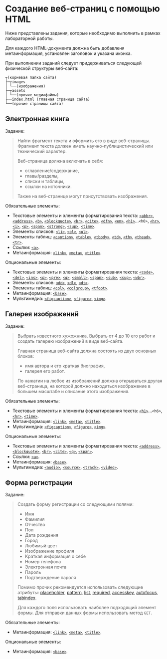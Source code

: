 # Создание веб-страниц с помощью HTML

Ниже представлены задания, которые необходимо выполнить в рамках лабораторной работы.

Для каждого HTML-документа должна быть добавленя метаинформация, установлен заголовок и указана иконка.

При выполнении заданий следует придерживаться следующей физической структуры веб-сайта:

```
┬(корневая папка сайта)
├─┬images
│ └──(изображения)
├─┬assets
│ └──(прочие медиафайлы)
├──index.html (главная страница сайта)
└──(прочие страницы сайта)
```

## Электронная книга

Задание:

> Найти фрагмент текста и оформить его в виде веб-страницы. Фрагмент текста должен иметь научно-публицистический или технический характер.
>
> Веб-страница должна включать в себя:
> - оглавление/содержание,
> - главы/разделы,
> - списки и таблицы,
> - ссылки на источники.
>
> Также на веб-странице могут присутствовать изображения.

Обязательные элементы:
- Текстовые элементы и элементы форматирования текста: [`<abbr>`](http://htmlbook.ru/html/abbr), [`<address>`](http://htmlbook.ru/html/address), [`<b>`](http://htmlbook.ru/html/b), [`<blockquote>`](http://htmlbook.ru/html/blockquote), [`<br>`](http://htmlbook.ru/html/br), [`<cite>`](http://htmlbook.ru/html/cite), [`<dfn>`](http://htmlbook.ru/html/dfn), [`<em>`](http://htmlbook.ru/html/em), [`<h1>`](http://htmlbook.ru/html/h1)...`<h6>`, [`<hr>`](http://htmlbook.ru/html/hr), [`<i>`](http://htmlbook.ru/html/i), [`<p>`](http://htmlbook.ru/html/p),  [`<span>`](http://htmlbook.ru/html/span), [`<strong>`](http://htmlbook.ru/html/strong), [`<sup>`](http://htmlbook.ru/html/sup), [`<time>`](http://htmlbook.ru/html/time).
- Элементы списков: [`<li>`](http://htmlbook.ru/html/li), [`<ol>`](http://htmlbook.ru/html/ol), [`<ul>`](http://htmlbook.ru/html/ul).
- Элементы таблиц: [`<caption>`](http://htmlbook.ru/html/caption), [`<table>`](http://htmlbook.ru/html/table), [`<tbody>`](http://htmlbook.ru/html/tbody), [`<td>`](http://htmlbook.ru/html/td), [`<th>`](http://htmlbook.ru/html/th), [`<thead>`](http://htmlbook.ru/html/thead), [`<tr>`](http://htmlbook.ru/html/tr).
- Ссылки: [`<a>`](http://htmlbook.ru/html/a).
- Метаинформация: [`<link>`](http://htmlbook.ru/html/link), [`<meta>`](http://htmlbook.ru/html/meta), [`<title>`](http://htmlbook.ru/html/title).

Опциональные элементы:
- Текстовые элементы и элементы форматирования текста: [`<code>`](http://htmlbook.ru/html/code), [`<del>`](http://htmlbook.ru/html/del), [`<ins>`](http://htmlbook.ru/html/ins), [`<p>`](http://htmlbook.ru/html/p), [`<pre>`](http://htmlbook.ru/html/pre), [`<q>`](http://htmlbook.ru/html/q), [`<small>`](http://htmlbook.ru/html/small), [`<span>`](http://htmlbook.ru/html/span), [`<sub>`](http://htmlbook.ru/html/sub), [`<sup>`](http://htmlbook.ru/html/sup), [`<wbr>`](http://htmlbook.ru/html/wbr).
- Элементы списков: [`<dd>`](http://htmlbook.ru/html/dd), [`<dl>`](http://htmlbook.ru/html/dl), [`<dt>`](http://htmlbook.ru/html/dt).
- Элементы таблиц: [`<col>`](http://htmlbook.ru/html/col), [`<colgroup>`](http://htmlbook.ru/html/colgroup), [`<tfoot>`](http://htmlbook.ru/html/tfoot).
- Метаинформация: [`<base>`](http://htmlbook.ru/html/base).
- Мультимедиа: [`<figcaption>`](http://htmlbook.ru/html/figcaption), [`<figure>`](http://htmlbook.ru/html/figure), [`<img>`](http://htmlbook.ru/html/img).

## Галерея изображений

Задание:

> Выбрать известного хужожника. Выбрать от 4 до 10 его работ и создать галерею изображений в виде веб-сайта.
>
> Главная страница веб-сайта должна состоять из двух основных блоков:
> - имя автора и его краткая биография,
> - галерея его работ.
>
> По нажатии на любое из изображений должна открываться другая веб-страница, на которой должно находиться изображение в большем масштабе и описание этого изображения.

Обязательные элементы:
- Текстовые элементы и элементы форматирования текста: [`<h1>`](http://htmlbook.ru/html/h1)...`<h6>`, [`<hr>`](http://htmlbook.ru/html/hr), [`<time>`](http://htmlbook.ru/html/time).
- Метаинформация: [`<link>`](http://htmlbook.ru/html/link), [`<meta>`](http://htmlbook.ru/html/meta), [`<title>`](http://htmlbook.ru/html/title).
- Мультимедиа: [`<figcaption>`](http://htmlbook.ru/html/figcaption), [`<figure>`](http://htmlbook.ru/html/figure), [`<img>`](http://htmlbook.ru/html/img).

Опциональные элементы:
- Текстовые элементы и элементы форматирования текста: [`<address>`](http://htmlbook.ru/html/address), [`<blockquote>`](http://htmlbook.ru/html/blockquote), [`<br>`](http://htmlbook.ru/html/br), [`<cite>`](http://htmlbook.ru/html/cite), [`<q>`](http://htmlbook.ru/html/q), [`<span>`](http://htmlbook.ru/html/span).
- Ссылки: [`<a>`](http://htmlbook.ru/html/a).
- Метаинформация: [`<base>`](http://htmlbook.ru/html/base).
- Мультимедиа: [`<audio>`](http://htmlbook.ru/html/audio), [`<source>`](http://htmlbook.ru/html/source), [`<track>`](http://htmlbook.ru/html/track), [`<video>`](http://htmlbook.ru/html/video).

## Форма регистрации

Задание:

> Создать форму регистрации со следующими полями:
> - Имя
> - Фамилия
> - Отчество
> - Пол
> - Дата рождения
> - Город
> - Любимый цвет
> - Изображение профиля
> - Краткая информация о себе
> - Номер телефона
> - Электронная почта
> - Пароль
> - Подтверждение пароля
> 
> Помимо прочих рекомендуется использовать следующие атрибуты: [placeholder](http://htmlbook.ru/html/input/placeholder), [pattern](http://htmlbook.ru/html/input/pattern), [list](http://htmlbook.ru/html/input/list), [required](http://htmlbook.ru/html/input/required), [accesskey](http://htmlbook.ru/html/input/accesskey), [autofocus](http://htmlbook.ru/html/input/autofocus), [tabindex](http://htmlbook.ru/html/input/tabindex).
> 
> Для каждого поля использовать наиболее подходящий элемент формы. Для отправки данных формы использовать метод `GET`.

Обязательные элементы:
- Метаинформация: [`<link>`](http://htmlbook.ru/html/link), [`<meta>`](http://htmlbook.ru/html/meta), [`<title>`](http://htmlbook.ru/html/title).

Опциональные элементы:
- Метаинформация: [`<base>`](http://htmlbook.ru/html/base).